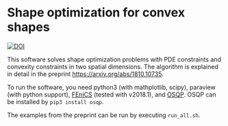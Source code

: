 # Shape optimization for convex shapes
[![DOI](https://zenodo.org/badge/162102892.svg)](https://zenodo.org/badge/latestdoi/162102892)

This software solves shape optimization problems with PDE constraints and convexity constraints in two spatial dimensions.
The algorithm is explained in detail in the preprint https://arxiv.org/abs/1810.10735.

To run the software, you need python3 (with mathplotlib, scipy), paraview (with python support), [FEniCS](http://fenicsproject.org) (tested with v2018.1), and [OSQP](https://osqp.org/). OSQP can be installed by `pip3 install osqp`.

The examples from the preprint can be run by executing `run_all.sh`.
